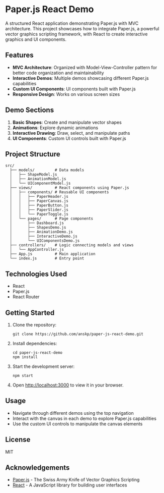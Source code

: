 # Paper.js React Demo

A structured React application demonstrating Paper.js with MVC architecture. This project showcases how to integrate Paper.js, a powerful vector graphics scripting framework, with React to create interactive graphics and UI components.

## Features

- **MVC Architecture**: Organized with Model-View-Controller pattern for better code organization and maintainability
- **Interactive Demos**: Multiple demos showcasing different Paper.js capabilities
- **Custom UI Components**: UI components built with Paper.js
- **Responsive Design**: Works on various screen sizes

## Demo Sections

1. **Basic Shapes**: Create and manipulate vector shapes
2. **Animations**: Explore dynamic animations
3. **Interactive Drawing**: Draw, select, and manipulate paths
4. **UI Components**: Custom UI controls built with Paper.js

## Project Structure

```
src/
  ├── models/         # Data models
  │   ├── ShapeModel.js
  │   ├── AnimationModel.js
  │   └── UIComponentModel.js
  ├── views/          # React components using Paper.js
  │   ├── components/ # Reusable UI components
  │   │   ├── PaperHeader.js
  │   │   ├── PaperCanvas.js
  │   │   ├── PaperButton.js
  │   │   ├── PaperSlider.js
  │   │   └── PaperToggle.js
  │   └── pages/      # Page components
  │       ├── Dashboard.js
  │       ├── ShapesDemo.js
  │       ├── AnimationDemo.js
  │       ├── InteractiveDemo.js
  │       └── UIComponentsDemo.js
  ├── controllers/    # Logic connecting models and views
  │   └── AppController.js
  ├── App.js          # Main application
  └── index.js        # Entry point
```

## Technologies Used

- React
- Paper.js
- React Router

## Getting Started

1. Clone the repository:
   ```
   git clone https://github.com/anskp/paper-js-react-demo.git
   ```

2. Install dependencies:
   ```
   cd paper-js-react-demo
   npm install
   ```

3. Start the development server:
   ```
   npm start
   ```

4. Open [http://localhost:3000](http://localhost:3000) to view it in your browser.

## Usage

- Navigate through different demos using the top navigation
- Interact with the canvas in each demo to explore Paper.js capabilities
- Use the custom UI controls to manipulate the canvas elements

## License

MIT

## Acknowledgements

- [Paper.js](http://paperjs.org/) - The Swiss Army Knife of Vector Graphics Scripting
- [React](https://reactjs.org/) - A JavaScript library for building user interfaces